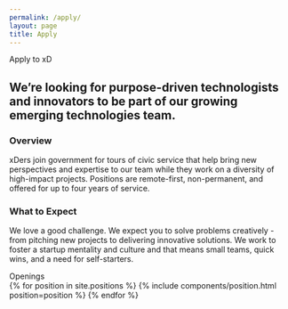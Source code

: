 ```yaml
---
permalink: /apply/
layout: page
title: Apply
---
```

<section class="apply-overview">
  <div class="grid-container">
    <div class="section-breadcrumb">Apply to xD</div>
    <h2>
      We’re looking for purpose-driven technologists and innovators to be part
      of our growing emerging technologies team.
    </h2>
    <div class="grid-row grid-gap-lg">
      <div class="tablet:grid-col-6">
        <h3>Overview</h3>
        <p>
          xDers join government for tours of civic service that help bring new
          perspectives and expertise to our team while they work on a diversity
          of high-impact projects. Positions are remote-first, non-permanent,
          and offered for up to four years of service.
        </p>
      </div>
      <div class="tablet:grid-col-6">
        <h3>What to Expect</h3>
        <p>
          We love a good challenge. We expect you to solve problems creatively -
          from pitching new projects to delivering innovative solutions. We work
          to foster a startup mentality and culture and that means small teams,
          quick wins, and a need for self-starters.
        </p>
      </div>
    </div>
  </div>
</section>
<section class="apply-openings">
  <div class="grid-container">
    <div class="section-breadcrumb">Openings</div>
    <div class="grid-row">
      {% for position in site.positions %}
        {% include components/position.html position=position %}
      {% endfor %}
    </div>
  </div>
</section>